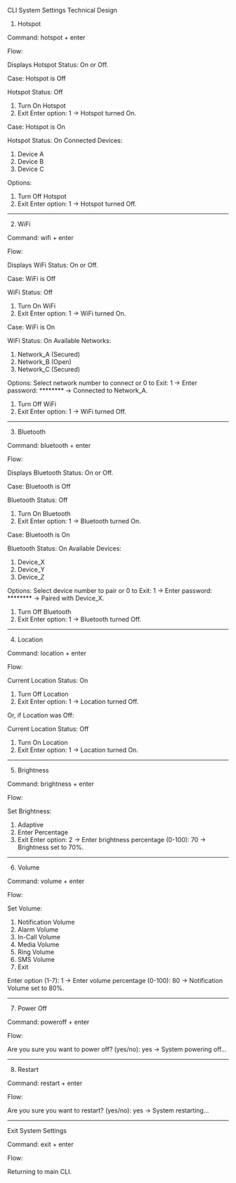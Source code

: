 CLI System Settings Technical Design

1. Hotspot

Command: hotspot + enter

Flow:

Displays Hotspot Status: On or Off.


Case: Hotspot is Off

Hotspot Status: Off
1. Turn On Hotspot
2. Exit
Enter option: 1
→ Hotspot turned On.

Case: Hotspot is On

Hotspot Status: On
Connected Devices:
1. Device A
2. Device B
3. Device C

Options:
1. Turn Off Hotspot
2. Exit
Enter option: 1
→ Hotspot turned Off.


---

2. WiFi

Command: wifi + enter

Flow:

Displays WiFi Status: On or Off.


Case: WiFi is Off

WiFi Status: Off
1. Turn On WiFi
2. Exit
Enter option: 1
→ WiFi turned On.

Case: WiFi is On

WiFi Status: On
Available Networks:
1. Network_A (Secured)
2. Network_B (Open)
3. Network_C (Secured)

Options:
Select network number to connect or 0 to Exit: 1
→ Enter password: ********
→ Connected to Network_A.

1. Turn Off WiFi
2. Exit
Enter option: 1
→ WiFi turned Off.


---

3. Bluetooth

Command: bluetooth + enter

Flow:

Displays Bluetooth Status: On or Off.


Case: Bluetooth is Off

Bluetooth Status: Off
1. Turn On Bluetooth
2. Exit
Enter option: 1
→ Bluetooth turned On.

Case: Bluetooth is On

Bluetooth Status: On
Available Devices:
1. Device_X
2. Device_Y
3. Device_Z

Options:
Select device number to pair or 0 to Exit: 1
→ Enter password: ********
→ Paired with Device_X.

1. Turn Off Bluetooth
2. Exit
Enter option: 1
→ Bluetooth turned Off.


---

4. Location

Command: location + enter

Flow:

Current Location Status: On
1. Turn Off Location
2. Exit
Enter option: 1
→ Location turned Off.

Or, if Location was Off:

Current Location Status: Off
1. Turn On Location
2. Exit
Enter option: 1
→ Location turned On.


---

5. Brightness

Command: brightness + enter

Flow:

Set Brightness:
1. Adaptive
2. Enter Percentage
3. Exit
Enter option: 2
→ Enter brightness percentage (0-100): 70
→ Brightness set to 70%.


---

6. Volume

Command: volume + enter

Flow:

Set Volume:
1. Notification Volume
2. Alarm Volume
3. In-Call Volume
4. Media Volume
5. Ring Volume
6. SMS Volume
7. Exit

Enter option (1-7): 1
→ Enter volume percentage (0-100): 80
→ Notification Volume set to 80%.


---

7. Power Off

Command: poweroff + enter

Flow:

Are you sure you want to power off? (yes/no): yes
→ System powering off...


---

8. Restart

Command: restart + enter

Flow:

Are you sure you want to restart? (yes/no): yes
→ System restarting...


---

Exit System Settings

Command: exit + enter

Flow:

Returning to main CLI.
